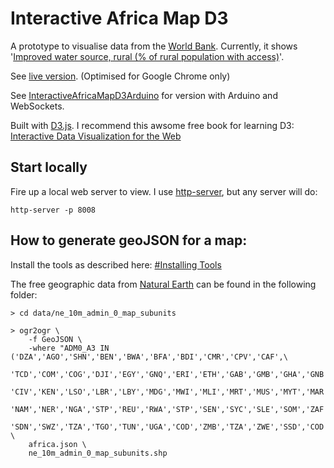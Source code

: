 Interactive Africa Map D3
======================
A prototype to visualise data from the [World Bank](http://www.worldbank.org/). Currently, it shows '[Improved water source, rural (% of rural population with access)](http://data.worldbank.org/indicator/SH.H2O.SAFE.RU.ZS)'.

See [live version](http://weidenfreak.github.io/InteractiveAfricaMapD3/). (Optimised for Google Chrome only)

See [InteractiveAfricaMapD3Arduino](https://github.com/weidenfreak/InteractiveAfricaMapD3Arduino) for version with Arduino and WebSockets.

Built with [D3.js](http://d3js.org/). I recommend this awsome free book for learning D3: [Interactive Data Visualization for the Web](http://chimera.labs.oreilly.com/books/1230000000345/index.html)

Start locally
------------
Fire up a local web server to view. I use [http-server](https://github.com/nodeapps/http-server), but any server will do:
```
http-server -p 8008
```

How to generate geoJSON for a map:
----------------------------------
Install the tools as described here: [#Installing Tools](http://bost.ocks.org/mike/map/)

The free geographic data from [Natural Earth](http://www.naturalearthdata.com/)
can be found in the following folder:

```
> cd data/ne_10m_admin_0_map_subunits

> ogr2ogr \
    -f GeoJSON \
    -where "ADM0_A3 IN ('DZA','AGO','SHN','BEN','BWA','BFA','BDI','CMR','CPV','CAF',\
    'TCD','COM','COG','DJI','EGY','GNQ','ERI','ETH','GAB','GMB','GHA','GNB','GIN',\
    'CIV','KEN','LSO','LBR','LBY','MDG','MWI','MLI','MRT','MUS','MYT','MAR','MOZ',\
    'NAM','NER','NGA','STP','REU','RWA','STP','SEN','SYC','SLE','SOM','ZAF','SHN',\
    'SDN','SWZ','TZA','TGO','TUN','UGA','COD','ZMB','TZA','ZWE','SSD','COD')" \
    africa.json \
    ne_10m_admin_0_map_subunits.shp
```
